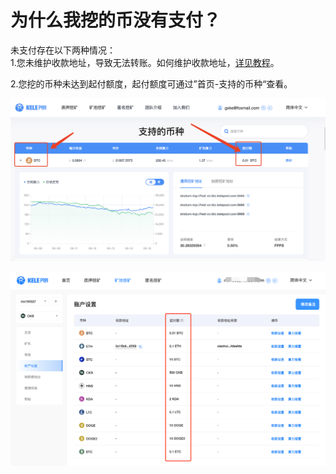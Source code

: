 # 为什么我挖的币没有支付？

未支付存在以下两种情况：\
1.您未维护收款地址，导致无法转账。如何维护收款地址，[详见教程](../how-to-mining/collection.md)。

2.您挖的币种未达到起付额度，起付额度可通过”首页-支持的币种“查看。

![](<../../.gitbook/assets/image (92).png>)

![](<../../.gitbook/assets/image (85).png>)
